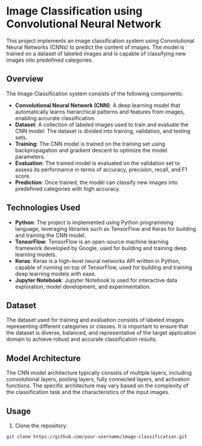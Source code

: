 # Image Classification using Convolutional Neural Network

This project implements an image classification system using Convolutional Neural Networks (CNNs) to predict the content of images. The model is trained on a dataset of labeled images and is capable of classifying new images into predefined categories.

## Overview

The Image Classification system consists of the following components:

- **Convolutional Neural Network (CNN)**: A deep learning model that automatically learns hierarchical patterns and features from images, enabling accurate classification.
- **Dataset**: A collection of labeled images used to train and evaluate the CNN model. The dataset is divided into training, validation, and testing sets.
- **Training**: The CNN model is trained on the training set using backpropagation and gradient descent to optimize the model parameters.
- **Evaluation**: The trained model is evaluated on the validation set to assess its performance in terms of accuracy, precision, recall, and F1 score.
- **Prediction**: Once trained, the model can classify new images into predefined categories with high accuracy.

## Technologies Used

- **Python**: The project is implemented using Python programming language, leveraging libraries such as TensorFlow and Keras for building and training the CNN model.
- **TensorFlow**: TensorFlow is an open-source machine learning framework developed by Google, used for building and training deep learning models.
- **Keras**: Keras is a high-level neural networks API written in Python, capable of running on top of TensorFlow, used for building and training deep learning models with ease.
- **Jupyter Notebook**: Jupyter Notebook is used for interactive data exploration, model development, and experimentation.

## Dataset

The dataset used for training and evaluation consists of labeled images representing different categories or classes. It is important to ensure that the dataset is diverse, balanced, and representative of the target application domain to achieve robust and accurate classification results.

## Model Architecture

The CNN model architecture typically consists of multiple layers, including convolutional layers, pooling layers, fully connected layers, and activation functions. The specific architecture may vary based on the complexity of the classification task and the characteristics of the input images.

## Usage

1. Clone the repository:

```bash
git clone https://github.com/your-username/image-classification.git
